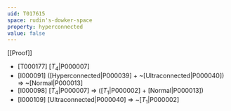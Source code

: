 ```yaml
---
uid: T017615
space: rudin's-dowker-space
property: hyperconnected
value: false
---
```

[[Proof]]

* [T000177] [$T_4$|P000007]
* [I000091] ([Hyperconnected|P000039] + ~[Ultraconnected|P000040]) => ~[Normal|P000013]
* [I000098] [$T_4$|P000007] => ([$T_1$|P000002] + [Normal|P000013])
* [I000109] [Ultraconnected|P000040] => ~[$T_1$|P000002]

